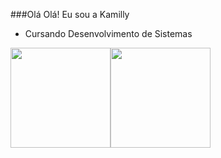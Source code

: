 ###Olá Olá! Eu sou a Kamilly
- Cursando Desenvolvimento de Sistemas
  
<div style="display:flex; flex-flow:row">
  
  <a href="https://github.com/kamillynaara/github-readme-stats">
    <img height=160m align="center" src="https://github-readme-stats.vercel.app/api?username=kamillynaara&theme=dracula" />
  </a>
  <a href="https://github.com/kamillynaara/convoychat">
    <img height=160em align="center" src="https://github-readme-stats.vercel.app/api/top-langs/?username=kamillynaara&hide_progress=true&theme=dracula&langs_count=8" />
  </a>
</div>
